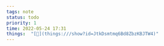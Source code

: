 ```yaml
---
tags: note
status: todo
priority: 1
time: 2022-05-24 17:31
things:  "[🧊](things:///show?id=JtkDsmtmq6Bd8ZbzKBJTW4)"
---
```

